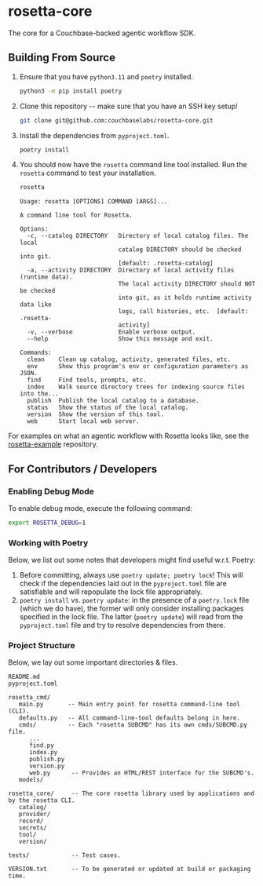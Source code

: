 # rosetta-core

The core for a Couchbase-backed agentic workflow SDK.

## Building From Source

1. Ensure that you have `python3.11` and `poetry` installed.
   ```bash
   python3 -m pip install poetry
   ```
2. Clone this repository -- make sure that you have an SSH key setup!
   ```bash
   git clone git@github.com:couchbaselabs/rosetta-core.git
   ```
3. Install the dependencies from `pyproject.toml`.
   ```bash
   poetry install
   ```
4. You should now have the `rosetta` command line tool installed.
   Run the `rosetta` command to test your installation.
   ```bash
   rosetta
   ```
   ```
   Usage: rosetta [OPTIONS] COMMAND [ARGS]...

   A command line tool for Rosetta.

   Options:
     -c, --catalog DIRECTORY   Directory of local catalog files. The local
                               catalog DIRECTORY should be checked into git.
                               [default: .rosetta-catalog]
     -a, --activity DIRECTORY  Directory of local activity files (runtime data).
                               The local activity DIRECTORY should NOT be checked
                               into git, as it holds runtime activity data like
                               logs, call histories, etc.  [default: .rosetta-
                               activity]
     -v, --verbose             Enable verbose output.
     --help                    Show this message and exit.

   Commands:
     clean    Clean up catalog, activity, generated files, etc.
     env      Show this program's env or configuration parameters as JSON.
     find     Find tools, prompts, etc.
     index    Walk source directory trees for indexing source files into the...
     publish  Publish the local catalog to a database.
     status   Show the status of the local catalog.
     version  Show the version of this tool.
     web      Start local web server.
   ```

For examples on what an agentic workflow with Rosetta looks like, see
the [rosetta-example](https://github.com/couchbaselabs/rosetta-example) repository.

## For Contributors / Developers

### Enabling Debug Mode

To enable debug mode, execute the following command:

```bash
export ROSETTA_DEBUG=1
```

### Working with Poetry

Below, we list out some notes that developers might find useful w.r.t. Poetry:

1. Before committing, always use `poetry update; poetry lock`!
   This will check if the dependencies laid out in the `pyproject.toml` file are satisfiable and will repopulate the
   lock file appropriately.
2. `poetry install` vs. `poetry update`: in the presence of a `poetry.lock` file (which we do have), the former will
   only consider installing packages specified in the lock file.
   The latter (`poetry update`) will read from the `pyproject.toml` file and try to resolve dependencies from there.

### Project Structure

Below, we lay out some important directories & files.

```
README.md
pyproject.toml

rosetta_cmd/
   main.py       -- Main entry point for rosetta command-line tool (CLI).
   defaults.py   -- All command-line-tool defaults belong in here.
   cmds/         -- Each "rosetta SUBCMD" has its own cmds/SUBCMD.py file.
      ...
      find.py
      index.py
      publish.py
      version.py
      web.py      -- Provides an HTML/REST interface for the SUBCMD's.
   models/

rosetta_core/     -- The core rosetta library used by applications and by the rosetta CLI.
   catalog/
   provider/
   record/
   secrets/
   tool/
   version/
   
tests/            -- Test cases.

VERSION.txt       -- To be generated or updated at build or packaging time.
```